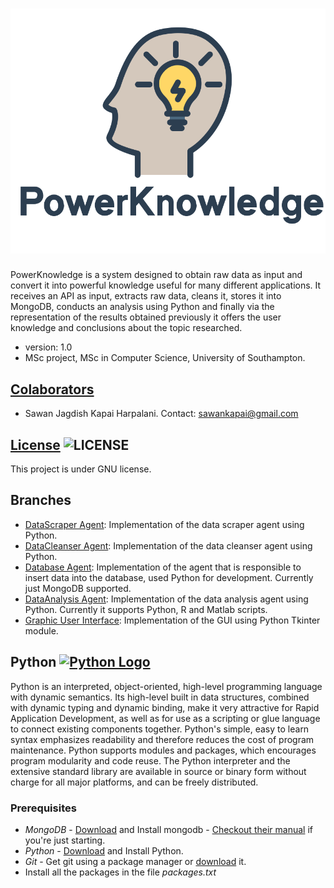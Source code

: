 ![Powerknowledge](/src/resources/pwlogo.png)
==========
PowerKnowledge is a system designed to obtain raw data as input and convert it into powerful knowledge useful for many different applications. It receives an API as input, extracts raw data, cleans it, stores it into MongoDB, conducts an analysis using Python and finally via the representation of the results obtained previously it offers the user knowledge and conclusions about the topic researched.

* version: 1.0
* MSc project, MSc in Computer Science, University of Southampton.

## [Colaborators](https://github.com/sawankh/PowerKnowledge/graphs/contributors)
* Sawan Jagdish Kapai Harpalani. Contact: <sawankapai@gmail.com>

## [License](http://www.gnu.org/licenses/gpl-3.0.html) ![LICENSE](http://www.gnu.org/graphics/gplv3-88x31.png)
This project is under GNU license.

## Branches
*	[DataScraper Agent](https://github.com/sawankh/PowerKnowledge/tree/dataScraping): Implementation of the data scraper agent using Python.
*	[DataCleanser Agent](https://github.com/sawankh/PowerKnowledge/tree/dataCleansing): Implementation of the data cleanser agent using Python.
*	[Database Agent](https://github.com/sawankh/PowerKnowledge/tree/dbAgent): Implementation of the agent that is responsible to insert data into the database, used Python for development. Currently just MongoDB supported.
*	[DataAnalysis Agent](https://github.com/sawankh/PowerKnowledge/tree/dataAnalysis): Implementation of the data analysis agent using Python. Currently it supports Python, R and Matlab scripts.
*	[Graphic User Interface](https://github.com/sawankh/PowerKnowledge/tree/gui): Implementation of the GUI using Python Tkinter module.

## Python [![Python Logo](https://www.python.org/static/img/python-logo.png)](https://www.python.org) 

Python is an interpreted, object-oriented, high-level programming language with dynamic semantics. Its high-level built in data structures, combined with dynamic typing and dynamic binding, make it very attractive for Rapid Application Development, as well as for use as a scripting or glue language to connect existing components together. Python's simple, easy to learn syntax emphasizes readability and therefore reduces the cost of program maintenance. Python supports modules and packages, which encourages program modularity and code reuse. The Python interpreter and the extensive standard library are available in source or binary form without charge for all major platforms, and can be freely distributed.

### Prerequisites
* *MongoDB* - <a href="http://www.mongodb.org/downloads">Download</a> and Install mongodb - <a href="http://docs.mongodb.org/manual">Checkout their manual</a> if you're just starting.
* *Python* - <a href="https://www.python.org">Download</a> and Install Python.
* *Git* - Get git using a package manager or <a href="http://git-scm.com/downloads">download</a> it.
* Install all the packages in the file *packages.txt*